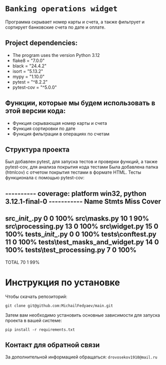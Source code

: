 # `Banking operations widget`

Программа скрывает номер карты и счета, а также фильтрует и сортирует банковские счета по дате и оплате.

## Project dependencies:
- The program uses the version Python 3.12
- flake8 = "7.0.0"
- black = "24.4.2"
- isort = "5.13.2"
- mypy = "1.10.0"
- pytest = "^8.2.2"
- pytest-cov = "^5.0.0"

## Функции, которые мы будем использовать в этой версии кода:

- Функция скрывающая номер карты и счета
- Функция сортировки по дате
- Функция фильтрации в операциях по счетам

## Структура проекта
Был добавлен pytest, для запуска тестов и проверки функций, а также pytest-cov, для анализа покрытия кода тестами
Была добавлена папка (htmlcov) с отчетом покрытия тестами в формате HTML.
Тесты функционала с помощью pytest-cov:

---------- coverage: platform win32, python 3.12.1-final-0 ----------- 
Name                             Stmts   Miss  Cover
----------------------------------------------------
src\__init__.py                      0      0   100%
src\masks.py                        10      1    90%
src\processing.py                   13      0   100%
src\widget.py                       15      0   100%
tests\__init__.py                    0      0   100%
tests\conftest.py                   11      0   100%
tests\test_masks_and_widget.py      14      0   100%
tests\test_processing.py             7      0   100%
----------------------------------------------------
TOTAL                               70      1    99%

# Инструкция по установке
Чтобы скачать репозиторий:

`git clone git@github.com:MichailFedyaev/main.git`

Затем вам необходимо установить основные зависимости для запуска проекта в вашей системе:

```pip install -r requirements.txt```

## Контакт для обратной связи
За дополнительной информацией обращаться: `drovosekov1910@mail.ru`